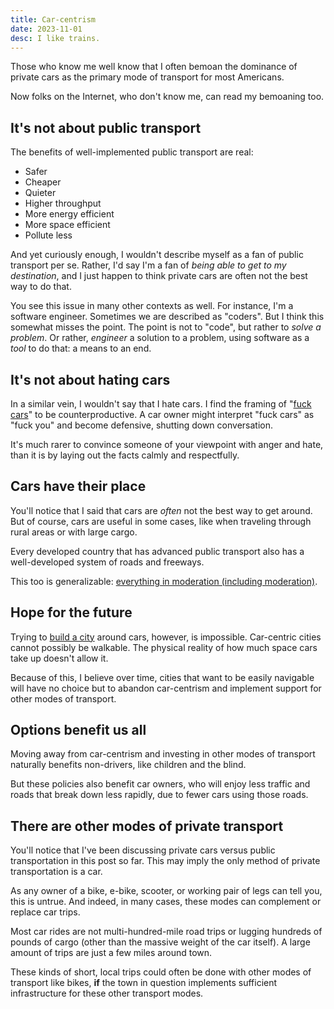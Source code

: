 ```yaml
---
title: Car-centrism
date: 2023-11-01
desc: I like trains.
---
```


Those who know me well know that I often bemoan the dominance of private cars as the primary mode of transport for most Americans.

Now folks on the Internet, who don't know me, can read my bemoaning too.

## It's not about public transport

The benefits of well-implemented public transport are real:

- Safer
- Cheaper
- Quieter
- Higher throughput
- More energy efficient
- More space efficient
- Pollute less

And yet curiously enough, I wouldn't describe myself as a fan of public transport per se. Rather, I'd say I'm a fan of _being able to get to my destination_, and I just happen to think private cars are often not the best way to do that.

You see this issue in many other contexts as well. For instance, I'm a software engineer. Sometimes we are described as "coders". But I think this somewhat misses the point. The point is not to "code", but rather to _solve a problem_. Or rather, _engineer_ a solution to a problem, using software as a _tool_ to do that: a means to an end.

## It's not about hating cars

In a similar vein, I wouldn't say that I hate cars. I find the framing of "[fuck cars][rfuckcars]" to be counterproductive. A car owner might interpret "fuck cars" as "fuck you" and become defensive, shutting down conversation.

It's much rarer to convince someone of your viewpoint with anger and hate, than it is by laying out the facts calmly and respectfully.

## Cars have their place

You'll notice that I said that cars are _often_ not the best way to get around. But of course, cars are useful in some cases, like when traveling through rural areas or with large cargo.

Every developed country that has advanced public transport also has a well-developed system of roads and freeways.

This too is generalizable: [everything in moderation (including moderation)][mod].

## Hope for the future

Trying to [build a city][xkcd] around cars, however, is impossible. Car-centric cities cannot possibly be walkable. The physical reality of how much space cars take up doesn't allow it.

Because of this, I believe over time, cities that want to be easily navigable will have no choice but to abandon car-centrism and implement support for other modes of transport.

## Options benefit us all

Moving away from car-centrism and investing in other modes of transport naturally benefits non-drivers, like children and the blind.

But these policies also benefit car owners, who will enjoy less traffic and roads that break down less rapidly, due to fewer cars using those roads.

## There are other modes of private transport

You'll notice that I've been discussing private cars versus public transportation in this post so far. This may imply the only method of private transportation is a car.

As any owner of a bike, e-bike, scooter, or working pair of legs can tell you, this is untrue. And indeed, in many cases, these modes can complement or replace car trips.

Most car rides are not multi-hundred-mile road trips or lugging hundreds of pounds of cargo (other than the massive weight of the car itself). A large amount of trips are just a few miles around town.

These kinds of short, local trips could often be done with other modes of transport like bikes, **if** the town in question implements sufficient infrastructure for these other transport modes.

[rfuckcars]: https://old.reddit.com/r/fuckcars/
[xkcd]: https://xkcd.com/2832/
[mod]: /posts/moderation
